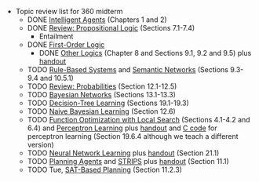 - Topic review list for 360 midterm
	- DONE [Intelligent Agents](http://idm-lab.org/wiki/360-Fall22/index.php/Main/Schedule?action=download&upname=Intelligent_Agents.pdf) (Chapters 1 and 2)
	- DONE [Review: Propositional Logic](http://idm-lab.org/wiki/360-Fall22/index.php/Main/Schedule?action=download&upname=Propositional_Logic.pdf) (Sections 7.1-7.4)
		- Entailment
	- DONE [First-Order Logic](http://idm-lab.org/wiki/360-Fall22/index.php/Main/Schedule?action=download&upname=First_Order_Logic.pdf)
		- DONE [Other Logics](http://idm-lab.org/wiki/360-Fall22/index.php/Main/Schedule?action=download&upname=Fuzzy_and_Temporal_Logic.pdf) (Chapter 8 and Sections 9.1, 9.2 and 9.5) plus [handout](http://idm-lab.org/wiki/360-Fall22/index.php/Main/Schedule?action=download&upname=fol.pdf)
	- TODO [Rule-Based Systems](http://idm-lab.org/wiki/360-Fall22/index.php/Main/Schedule?action=download&upname=Rule-Based_Systems.pdf) and [Semantic Networks](http://idm-lab.org/wiki/360-Fall22/index.php/Main/Schedule?action=download&upname=Semantic_Networks.pdf) (Sections 9.3-9.4 and 10.5.1)
	- TODO  [Review: Probabilities](http://idm-lab.org/wiki/360-Fall22/index.php/Main/Schedule?action=download&upname=Probabilities.pdf) (Section 12.1-12.5)
	- TODO  [Bayesian Networks](http://idm-lab.org/wiki/360-Fall22/index.php/Main/Schedule?action=download&upname=Bayesian_Networks.pdf) (Sections 13.1-13.3)
	- TODO [Decision-Tree Learning](http://idm-lab.org/wiki/360-Fall22/index.php/Main/Schedule?action=download&upname=Decision_Trees.pdf) (Sections 19.1-19.3)
	- TODO [Naive Bayesian Learning](http://idm-lab.org/wiki/360-Fall22/index.php/Main/Schedule?action=download&upname=Naive_Bayesian_Learning.pdf) (Section 12.6)
	- TODO [Function Optimization with Local Search](http://idm-lab.org/wiki/360-Fall22/index.php/Main/Schedule?action=download&upname=Local_Search.pdf) (Sections 4.1-4.2 and 6.4) and [Perceptron Learning](http://idm-lab.org/wiki/360-Fall22/index.php/Main/Schedule?action=download&upname=Perceptrons.pdf) plus [handout](http://idm-lab.org/wiki/360-Fall22/index.php/Main/Schedule?action=download&upname=Perceptron_Learning.pdf) and [C code](http://idm-lab.org/wiki/360-Fall22/index.php/Main/Schedule?action=download&upname=Perceptron_Learning.txt) for perceptron learning (Section 19.6.4 although we teach a different version)
	- TODO [Neural Network Learning](http://idm-lab.org/wiki/360-Fall22/index.php/Main/Schedule?action=download&upname=Neural_Networks.pdf) plus [handout](http://idm-lab.org/wiki/360-Fall22/index.php/Main/Schedule?action=download&upname=neuralnetworks.pdf) (Section 21.1)
	- TODO [Planning Agents](http://idm-lab.org/wiki/360-Fall22/index.php/Main/Schedule?action=download&upname=Planning_Agents.pdf) and [STRIPS](http://idm-lab.org/wiki/360-Fall22/index.php/Main/Schedule?action=download&upname=Strips.pdf) plus [handout](http://idm-lab.org/wiki/360-Fall22/index.php/Main/Schedule?action=download&upname=strips-handout.pdf) (Section 11.1)
	- TODO Tue, [SAT-Based Planning](http://idm-lab.org/wiki/360-Fall22/index.php/Main/Schedule?action=download&upname=SAT-Based_Planning.pdf) (Section 11.2.3)